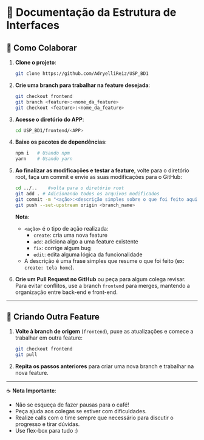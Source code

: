 # 📄 Documentação da Estrutura de Interfaces

## 🤝 Como Colaborar

1. **Clone o projeto**:
    ```bash
    git clone https://github.com/AdryelliReiz/USP_BD1
    ```

2. **Crie uma branch para trabalhar na feature desejada**:
    ```bash
    git checkout frontend
    git branch <feature>:<nome_da_feature>
    git checkout <feature>:<nome_da_feature>
    ```

3. **Acesse o diretório do APP**:
    ```bash
    cd USP_BD1/frontend/<APP>
    ```

4. **Baixe os pacotes de dependências**:
    ```bash
    npm i   # Usando npm
    yarn    # Usando yarn
    ```

5. **Ao finalizar as modificações e testar a feature**, volte para o diretório root, faça um commit e envie as suas modificações para o GitHub:
    ```bash
    cd ../..    #volta para o diretório root
    git add . # Adicionando todos os arquivos modificados
    git commit -m "<ação>:<descrição simples sobre o que foi feito aqui>" # Explicação abaixo
    git push --set-upstream origin <branch_name>
    ```
    **Nota**:
    - `<ação>` é o tipo de ação realizada:
      - `create`: cria uma nova feature
      - `add`: adiciona algo a uma feature existente
      - `fix`: corrige algum bug
      - `edit`: edita alguma lógica da funcionalidade
    - A descrição é uma frase simples que resume o que foi feito (ex: `create: tela home`).

6. **Crie um Pull Request no GitHub** ou peça para algum colega revisar. Para evitar conflitos, use a branch `frontend` para merges, mantendo a organização entre back-end e front-end.

---

## 🚀 Criando Outra Feature

1. **Volte à branch de origem** (`frontend`), puxe as atualizações e comece a trabalhar em outra feature:
    ```bash
    git checkout frontend
    git pull
    ```
2. **Repita os passos anteriores** para criar uma nova branch e trabalhar na nova feature.

---

☕ **Nota Importante**:
- Não se esqueça de fazer pausas para o café!
- Peça ajuda aos colegas se estiver com dificuldades.
- Realize calls com o time sempre que necessário para discutir o progresso e tirar dúvidas.
- Use flex-box para tudo :)
